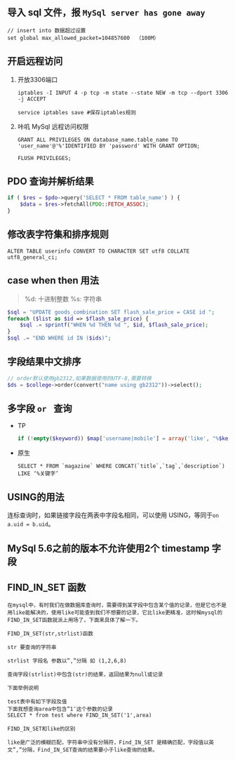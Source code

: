 ## 导入 sql 文件，报 `MySql server has gone away`

```mysql
// insert into 数据超过设置
set global max_allowed_packet=104857600  （100M）
```



## 开启远程访问

1. 开放3306端口

   ```Shell
   iptables -I INPUT 4 -p tcp -m state --state NEW -m tcp --dport 3306 -j ACCEPT

   service iptables save #保存iptables规则
   ```

2. 咔叽 MySql 远程访问权限

   ```mysql
   GRANT ALL PRIVILEGES ON database_name.table_name TO 'user_name'@'%'IDENTIFIED BY 'password' WITH GRANT OPTION;

   FLUSH PRIVILEGES;
   ```



## PDO 查询并解析结果

```Php
if ( $res = $pdo->query('SELECT * FROM table_name') ) {
    $data = $res->fetchAll(PDO::FETCH_ASSOC);
}
```



## 修改表字符集和排序规则

```mysql
ALTER TABLE userinfo CONVERT TO CHARACTER SET utf8 COLLATE utf8_general_ci;
```


## case when then 用法

> %d: 十进制整数
> %s: 字符串

```Php
$sql = "UPDATE goods_combination SET flash_sale_price = CASE id "; 
foreach ($list as $id => $flash_sale_price) { 
	$sql .= sprintf("WHEN %d THEN %d ", $id, $flash_sale_price); 
} 
$sql .= "END WHERE id IN ($ids)"; 
```



## 字段结果中文排序

```Php
// order默认使用gb2312,如果数据使用的UTF-8,需要转换
$ds = $college->order(convert("name using gb2312"))->select();
```



## 多字段 `or ` 查询

- TP

  ```Php
  if (!empty($keyword)) $map['username|mobile'] = array('like', "%$keyword");
  ```

- 原生

  ```Mysql
  SELECT * FROM `magazine` WHERE CONCAT(`title`,`tag`,`description`) LIKE ‘%关键字’
  ```




## USING的用法

连标查询时，如果链接字段在两表中字段名相同，可以使用 USING，等同于`on a.uid = b.uid`。



## MySql 5.6之前的版本不允许使用2个 timestamp 字段

## FIND_IN_SET 函数
```mysql
在mysql中，有时我们在做数据库查询时，需要得到某字段中包含某个值的记录，但是它也不是用like能解决的，使用like可能查到我们不想要的记录，它比like更精准，这时候mysql的FIND_IN_SET函数就派上用场了，下面来具体了解一下。

FIND_IN_SET(str,strlist)函数

str 要查询的字符串

strlist 字段名 参数以”,”分隔 如 (1,2,6,8)

查询字段(strlist)中包含(str)的结果，返回结果为null或记录

下面举例说明

test表中有如下字段及值
下面我想查询area中包含”1″这个参数的记录
SELECT * from test where FIND_IN_SET('1',area)

FIND_IN_SET和like的区别

like是广泛的模糊匹配，字符串中没有分隔符，Find_IN_SET 是精确匹配，字段值以英文”,”分隔，Find_IN_SET查询的结果要小于like查询的结果。
```
